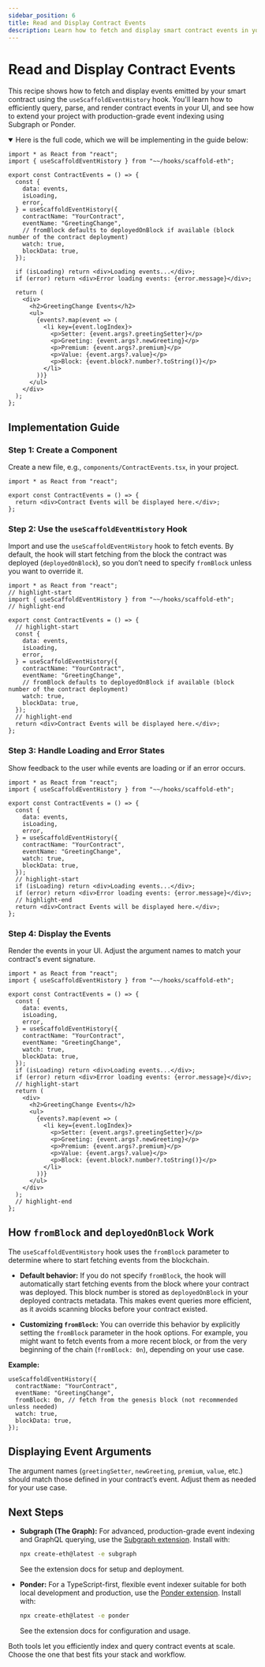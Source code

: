 ```yaml
---
sidebar_position: 6
title: Read and Display Contract Events
description: Learn how to fetch and display smart contract events in your dApp.
---
```


# Read and Display Contract Events

This recipe shows how to fetch and display events emitted by your smart contract using the `useScaffoldEventHistory` hook. You'll learn how to efficiently query, parse, and render contract events in your UI, and see how to extend your project with production-grade event indexing using Subgraph or Ponder.

<details open>
<summary>Here is the full code, which we will be implementing in the guide below:</summary>

```tsx title="components/ContractEvents.tsx"
import * as React from "react";
import { useScaffoldEventHistory } from "~~/hooks/scaffold-eth";

export const ContractEvents = () => {
  const {
    data: events,
    isLoading,
    error,
  } = useScaffoldEventHistory({
    contractName: "YourContract",
    eventName: "GreetingChange",
    // fromBlock defaults to deployedOnBlock if available (block number of the contract deployment)
    watch: true,
    blockData: true,
  });

  if (isLoading) return <div>Loading events...</div>;
  if (error) return <div>Error loading events: {error.message}</div>;

  return (
    <div>
      <h2>GreetingChange Events</h2>
      <ul>
        {events?.map(event => (
          <li key={event.logIndex}>
            <p>Setter: {event.args?.greetingSetter}</p>
            <p>Greeting: {event.args?.newGreeting}</p>
            <p>Premium: {event.args?.premium}</p>
            <p>Value: {event.args?.value}</p>
            <p>Block: {event.block?.number?.toString()}</p>
          </li>
        ))}
      </ul>
    </div>
  );
};
```

</details>

## Implementation Guide

### Step 1: Create a Component

Create a new file, e.g., `components/ContractEvents.tsx`, in your project.

```tsx title="components/ContractEvents.tsx"
import * as React from "react";

export const ContractEvents = () => {
  return <div>Contract Events will be displayed here.</div>;
};
```

### Step 2: Use the `useScaffoldEventHistory` Hook

Import and use the `useScaffoldEventHistory` hook to fetch events. By default, the hook will start fetching from the block the contract was deployed (`deployedOnBlock`), so you don’t need to specify `fromBlock` unless you want to override it.

```tsx title="components/ContractEvents.tsx"
import * as React from "react";
// highlight-start
import { useScaffoldEventHistory } from "~~/hooks/scaffold-eth";
// highlight-end

export const ContractEvents = () => {
  // highlight-start
  const {
    data: events,
    isLoading,
    error,
  } = useScaffoldEventHistory({
    contractName: "YourContract",
    eventName: "GreetingChange",
    // fromBlock defaults to deployedOnBlock if available (block number of the contract deployment)
    watch: true,
    blockData: true,
  });
  // highlight-end
  return <div>Contract Events will be displayed here.</div>;
};
```

### Step 3: Handle Loading and Error States

Show feedback to the user while events are loading or if an error occurs.

```tsx title="components/ContractEvents.tsx"
import * as React from "react";
import { useScaffoldEventHistory } from "~~/hooks/scaffold-eth";

export const ContractEvents = () => {
  const {
    data: events,
    isLoading,
    error,
  } = useScaffoldEventHistory({
    contractName: "YourContract",
    eventName: "GreetingChange",
    watch: true,
    blockData: true,
  });
  // highlight-start
  if (isLoading) return <div>Loading events...</div>;
  if (error) return <div>Error loading events: {error.message}</div>;
  // highlight-end
  return <div>Contract Events will be displayed here.</div>;
};
```

### Step 4: Display the Events

Render the events in your UI. Adjust the argument names to match your contract's event signature.

```tsx title="components/ContractEvents.tsx"
import * as React from "react";
import { useScaffoldEventHistory } from "~~/hooks/scaffold-eth";

export const ContractEvents = () => {
  const {
    data: events,
    isLoading,
    error,
  } = useScaffoldEventHistory({
    contractName: "YourContract",
    eventName: "GreetingChange",
    watch: true,
    blockData: true,
  });
  if (isLoading) return <div>Loading events...</div>;
  if (error) return <div>Error loading events: {error.message}</div>;
  // highlight-start
  return (
    <div>
      <h2>GreetingChange Events</h2>
      <ul>
        {events?.map(event => (
          <li key={event.logIndex}>
            <p>Setter: {event.args?.greetingSetter}</p>
            <p>Greeting: {event.args?.newGreeting}</p>
            <p>Premium: {event.args?.premium}</p>
            <p>Value: {event.args?.value}</p>
            <p>Block: {event.block?.number?.toString()}</p>
          </li>
        ))}
      </ul>
    </div>
  );
  // highlight-end
};
```

## How `fromBlock` and `deployedOnBlock` Work

The `useScaffoldEventHistory` hook uses the `fromBlock` parameter to determine where to start fetching events from the blockchain.

- **Default behavior:**
  If you do not specify `fromBlock`, the hook will automatically start fetching events from the block where your contract was deployed. This block number is stored as `deployedOnBlock` in your deployed contracts metadata. This makes event queries more efficient, as it avoids scanning blocks before your contract existed.

- **Customizing `fromBlock`:**
  You can override this behavior by explicitly setting the `fromBlock` parameter in the hook options. For example, you might want to fetch events from a more recent block, or from the very beginning of the chain (`fromBlock: 0n`), depending on your use case.

**Example:**

```tsx title="components/ContractEvents.tsx"
useScaffoldEventHistory({
  contractName: "YourContract",
  eventName: "GreetingChange",
  fromBlock: 0n, // fetch from the genesis block (not recommended unless needed)
  watch: true,
  blockData: true,
});
```

## Displaying Event Arguments

The argument names (`greetingSetter`, `newGreeting`, `premium`, `value`, etc.) should match those defined in your contract’s event. Adjust them as needed for your use case.

## Next Steps

- **Subgraph (The Graph):** For advanced, production-grade event indexing and GraphQL querying, use the [Subgraph extension](https://github.com/scaffold-eth/create-eth-extensions/tree/subgraph). Install with:

  ```sh
  npx create-eth@latest -e subgraph
  ```

  See the extension docs for setup and deployment.

- **Ponder:** For a TypeScript-first, flexible event indexer suitable for both local development and production, use the [Ponder extension](https://github.com/scaffold-eth/create-eth-extensions/tree/ponder). Install with:
  ```sh
  npx create-eth@latest -e ponder
  ```
  See the extension docs for configuration and usage.

Both tools let you efficiently index and query contract events at scale. Choose the one that best fits your stack and workflow.
